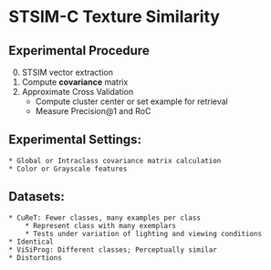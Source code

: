 # STSIM-C Texture Similarity

## Experimental Procedure
0. STSIM vector extraction
1. Compute **covariance** matrix
2. Approximate Cross Validation
	* Compute cluster center or set example for retrieval 
	* Measure Precision@1 and RoC 

## Experimental Settings: 
	* Global or Intraclass covariance matrix calculation
	* Color or Grayscale features

## Datasets:
	* CuReT: Fewer classes, many examples per class
		* Represent class with many exemplars
		* Tests under variation of lighting and viewing conditions 
	* Identical
	* ViSiProg: Different classes; Perceptually similar
	* Distortions
